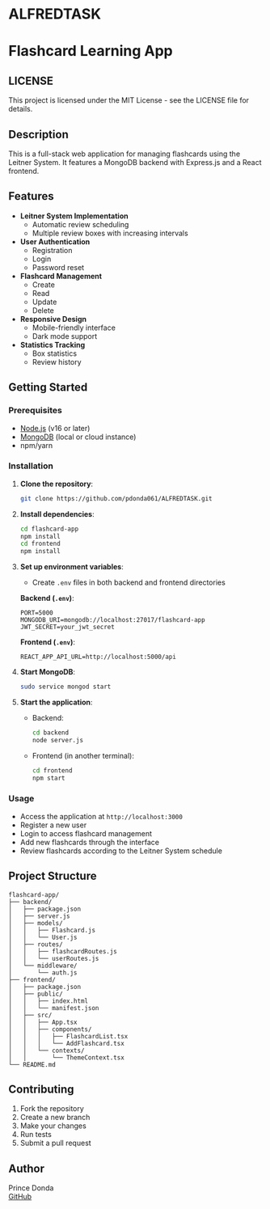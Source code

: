 # ALFREDTASK

# Flashcard Learning App

## LICENSE
This project is licensed under the MIT License - see the LICENSE file for details.

## Description
This is a full-stack web application for managing flashcards using the Leitner System. It features a MongoDB backend with Express.js and a React frontend.

## Features
- **Leitner System Implementation**
  - Automatic review scheduling
  - Multiple review boxes with increasing intervals
- **User Authentication**
  - Registration
  - Login
  - Password reset
- **Flashcard Management**
  - Create
  - Read
  - Update
  - Delete
- **Responsive Design**
  - Mobile-friendly interface
  - Dark mode support
- **Statistics Tracking**
  - Box statistics
  - Review history

## Getting Started

### Prerequisites
- [Node.js](https://nodejs.org) (v16 or later)
- [MongoDB](https://www.mongodb.com) (local or cloud instance)
- npm/yarn

### Installation
1. **Clone the repository**:
   ```bash
   git clone https://github.com/pdonda061/ALFREDTASK.git
   ```
2. **Install dependencies**:
   ```bash
   cd flashcard-app
   npm install
   cd frontend
   npm install
   ```
3. **Set up environment variables**:
   - Create `.env` files in both backend and frontend directories
     
   **Backend (`.env`)**:
   ```env
   PORT=5000
   MONGODB_URI=mongodb://localhost:27017/flashcard-app
   JWT_SECRET=your_jwt_secret
   ```
   **Frontend (`.env`)**:
   ```env
   REACT_APP_API_URL=http://localhost:5000/api
   ```

4. **Start MongoDB**:
   ```bash
   sudo service mongod start
   ```

5. **Start the application**:
   - Backend:
     ```bash
     cd backend
     node server.js
     ```
   - Frontend (in another terminal):
     ```bash
     cd frontend
     npm start
     ```

### Usage
- Access the application at `http://localhost:3000`
- Register a new user
- Login to access flashcard management
- Add new flashcards through the interface
- Review flashcards according to the Leitner System schedule

## Project Structure
```plaintext
flashcard-app/
├── backend/
│   ├── package.json
│   ├── server.js
│   ├── models/
│   │   ├── Flashcard.js
│   │   └── User.js
│   ├── routes/
│   │   ├── flashcardRoutes.js
│   │   └── userRoutes.js
│   └── middleware/
│       └── auth.js
├── frontend/
│   ├── package.json
│   ├── public/
│   │   ├── index.html
│   │   └── manifest.json
│   ├── src/
│   │   ├── App.tsx
│   │   ├── components/
│   │   │   ├── FlashcardList.tsx
│   │   │   └── AddFlashcard.tsx
│   │   └── contexts/
│   │       └── ThemeContext.tsx
└── README.md
```

## Contributing
1. Fork the repository
2. Create a new branch
3. Make your changes
4. Run tests
5. Submit a pull request

## Author
Prince Donda  
[GitHub](https://github.com/pdonda06)
